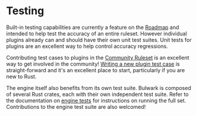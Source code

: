 # Testing

Built-in testing capabilities are currently a feature on the [Roadmap](../roadmap.md) and intended to help test the accuracy of an entire ruleset. However individual plugins already can and should have their own unit test suites. Unit tests for plugins are an excellent way to help control accuracy regressions.

Contributing test cases to plugins in the [Community Ruleset](../community-ruleset.md) is an excellent way to get involved in the community! [Writing a new plugin test case](plugin-tests.md) is straight-forward and it's an excellent place to start, particularly if you are new to Rust.

The engine itself also benefits from its own test suite. Bulwark is composed of several Rust crates, each with their own independent test suite. Refer to the documentation on [engine tests](engine-tests.md) for instructions on running the full set. Contributions to the engine test suite are also welcomed!
